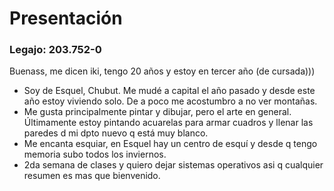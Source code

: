 # Presentación
### Legajo: 203.752-0

Buenass, me dicen iki, tengo 20 años y estoy en tercer año (de cursada)))


- Soy de Esquel, Chubut. Me mudé a capital el año pasado y desde este año estoy viviendo solo. De a poco me acostumbro a no ver montañas.
- Me gusta principalmente pintar y dibujar, pero el arte en general. Últimamente estoy pintando acuarelas para armar cuadros y llenar las paredes d mi dpto nuevo q está muy blanco.
- Me encanta esquiar, en Esquel hay un centro de esquí y desde q tengo memoria subo todos los inviernos.
- 2da semana de clases y quiero dejar sistemas operativos asi q cualquier resumen es mas que bienvenido.
